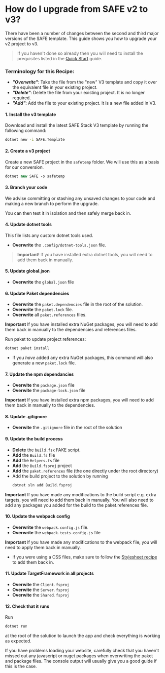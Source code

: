 # How do I upgrade from SAFE v2 to v3?

There have been a number of changes between the second and third major versions of the SAFE template. This guide shows you how to upgrade your v2 project to v3.

> If you haven't done so already then you will need to install the prequisites listed in the [Quick Start](../../../quickstart) guide.

### Terminology for this Recipe:

* ***"Overwrite"***: Take the file from the "new" V3 template and copy it over the equivalent file in your existing project.
* ***"Delete"***: Delete the file from your existing project. It is no longer required.
* ***"Add"***: Add the file to your existing project. It is a new file added in V3.

#### 1. Install the v3 template
Download and install the latest SAFE Stack V3 template by running the following command:

```bash
dotnet new -i SAFE.Template
```

#### 2. Create a v3 project
Create a new SAFE project in the `safetemp` folder. We will use this as a basis for our conversion.

```fsharp
dotnet new SAFE -o safetemp
```

#### 3. Branch your code
We advise committing or stashing any unsaved changes to your code and making a new branch to perform the upgrade.

You can then test it in isolation and then safely merge back in.

#### 4. Update dotnet tools
This file lists any custom dotnet tools used.

* **Overwrite** the `.config/dotnet-tools.json` file.

> **Important**! If you have installed extra dotnet tools, you will need to add them back in manually.

#### 5. Update global.json 

* **Overwrite** the `global.json` file

#### 6. Update Paket dependencies
* **Overwrite** the `paket.dependencies` file in the root of the solution.
* **Overwrite** the `paket.lock` file.
* **Overwrite** all `paket.references` files.

**Important** If you have installed extra NuGet packages, you will need to add them back in manually to the dependencies and references files.

Run paket to update project references:

```bash
dotnet paket install
```

* If you *have* added any extra NuGet packages, this command will also generate a new `paket.lock` file.

#### 7. Update the npm dependancies 
* **Overwite** the `package.json` file
* **Overwite** the `package-lock.json` file

**Important** If you have installed extra npm packages, you will need to add them back in manually to the dependencies.

#### 8. Update .gitignore 
* **Overwite** the `.gitignore` file in the root of the solution

#### 9. Update the build process
* **Delete** the `build.fsx` FAKE script.
* **Add** the `Build.fs` file
* **Add** the `Helpers.fs` file
* **Add** the `Build.fsproj` project
* **Add** the `paket.references` file (the one directly under the root directory)
* Add the build project to the solution by running
  ```sh
  dotnet sln add Build.fsproj
  ```

**Important** If you have made any modifications to the build script e.g. extra targets, you will need to add them back in manually. You will also need to add any packages you added for the build to the paket.references file.

#### 10. Update the webpack config
* **Overwrite** the `webpack.config.js` file.
* **Overwrite** the `webpack.tests.config.js` file

**Important** If you have made any modifications to the webpack file, you will need to apply them back in manually.

* If you were using a CSS files, make sure to follow the [Stylesheet recipe](../ui/add-style.md) to add them back in.

#### 11. Update TargetFramework in all projects
* **Overwite** the `Client.fsproj`
* **Overwite** the `Server.fsproj`
* **Overwite** the `Shared.fsproj`

#### 12. Check that it runs
Run
```bash
dotnet run
```
at the root of the solution to launch the app and check everything is working as expected.

If you have problems loading your website, carefully check that you haven't missed out any javascript or nuget packages when overwriting the paket and package files. The console output will usually give you a good guide if this is the case.




